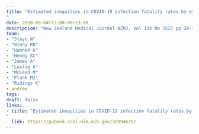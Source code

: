 ```yaml
---
title: "Estimated inequities in COVID-19 infection fatality rates by ethnicity for Aotearoa New Zealand
"
date: 2020-09-04T12:00:00+13:00
description: "New Zealand Medical Journal NZMJ, Vol 133 No 1521 pp 28-39"
team:
- "Steyn N"
- "Binny RN"
- "Hannah K"
- "Hendy SC"
- "James A"
- "Lustig A"
- "McLeod M"
- "Plank MJ"
- "Ridings K"
- andrew
tags:
draft: false
links:
- title: "Estimated inequities in COVID-19 infection fatality rates by ethnicity for Aotearoa New Zealand
"
  link: https://pubmed.ncbi.nlm.nih.gov/32994635/
---
```

